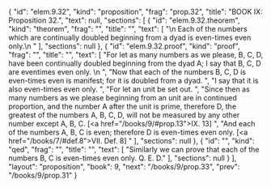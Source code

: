 {
  "id": "elem.9.32",
  "kind": "proposition",
  "frag": "prop.32",
  "title": "BOOK IX: Proposition 32.",
  "text": null,
  "sections": [
    {
      "id": "elem.9.32.theorem",
      "kind": "theorem",
      "frag": "",
      "title": "",
      "text": [
        "\n       Each of the numbers which are continually doubled beginning from a dyad is even-times even only.\n      "
      ],
      "sections": null
    },
    {
      "id": "elem.9.32.proof",
      "kind": "proof",
      "frag": "",
      "title": "",
      "text": [
        "For let as many numbers as we please, B, C, D, have been continually doubled beginning from the dyad A; I say that B, C, D are eventimes even only. \n      ",
        "Now that each of the numbers B, C, D is even-times even is manifest; for it is doubled from a dyad. ",
        "I say that it is also even-times even only. ",
        "For let an unit be set out. ",
        "Since then as many numbers as we please beginning from an unit are in continued proportion, and the number A after the unit is prime, therefore D, the greatest of the numbers A, B, C, D, will not be measured by any other number except A, B, C. [<a href=\"/books/9/#prop.13\">IX. 13</a>] ",
        "And each of the numbers A, B, C is even; therefore D is even-times even only. [<a href=\"/books/7/#def.8\">VII. Def. 8</a>] "
      ],
      "sections": null
    },
    {
      "id": "",
      "kind": "qed",
      "frag": "",
      "title": "",
      "text": [
        "Similarly we can prove that each of the numbers B, C is even-times even only. Q. E. D."
      ],
      "sections": null
    }
  ],
  "layout": "proposition",
  "book": 9,
  "next": "/books/9/prop.33",
  "prev": "/books/9/prop.31"
}

